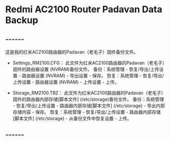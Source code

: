 # Redmi AC2100 Router Padavan Data Backup

## ------

这是我的红米AC2100路由器的Padavan（老毛子）固件备份文件。

- Settings_RM2100.CFG：
    此文件为红米AC2100路由器的Padavan（老毛子）固件的路由器设置 (NVRAM)备份文件。
    备份：系统管理 - 恢复/导出/上传设置 - 路由器设置 (NVRAM) - 导出设置 - 保存。
    恢复：系统管理 - 恢复/导出/上传设置 - 路由器设置 (NVRAM) - 上传设置 - 上传。

- Storage_RM2100.TBZ：
    此文件为红米AC2100路由器的Padavan（老毛子）固件的路由器内部存储[脚本文件] (/etc/storage)备份文件。
    备份：系统管理 - 恢复/导出/上传设置 - 路由器内部存储[脚本文件] (/etc/storage) - 导出内部存储内容 - 保存。
    恢复：系统管理 - 恢复/导出/上传设置 - 路由器内部存储[脚本文件] (/etc/storage) - 从备份文件中恢复设置 - 上传。

## ------